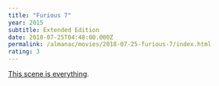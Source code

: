 ```yaml
---
title: "Furious 7"
year: 2015
subtitle: Extended Edition
date: 2018-07-25T04:48:00.000Z
permalink: /almanac/movies/2018-07-25-furious-7/index.html
rating: 3
---
```


[This scene is everything](https://twitter.com/rmlewisuk/status/1021856482227380226).